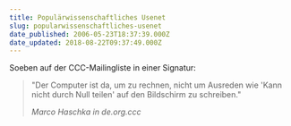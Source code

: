 ```yaml
---
title: Populärwissenschaftliches Usenet
slug: popularwissenschaftliches-usenet
date_published: 2006-05-23T18:37:39.000Z
date_updated: 2018-08-22T09:37:49.000Z
---
```


Soeben auf der CCC-Mailingliste in einer Signatur:

> "Der Computer ist da, um zu rechnen, nicht um Ausreden wie 'Kann nicht durch Null teilen' auf den Bildschirm zu schreiben."
> 
> *Marco Haschka in de.org.ccc*
